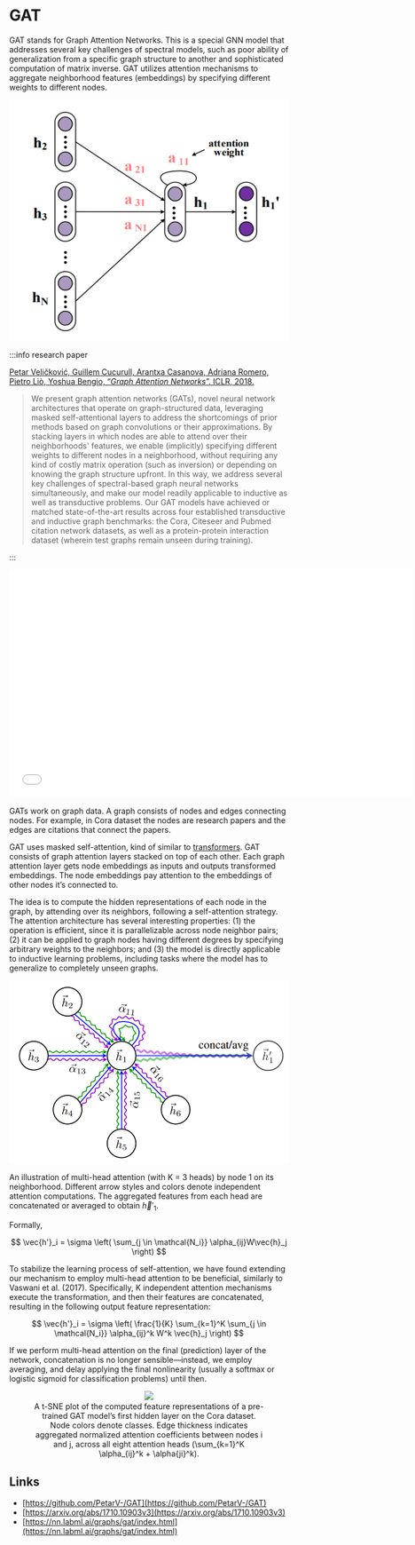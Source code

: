 # GAT

GAT stands for Graph Attention Networks. This is a special GNN model that addresses several key challenges of spectral models, such as poor ability of generalization from a specific graph structure to another and sophisticated computation of matrix inverse. GAT utilizes attention mechanisms to aggregate neighborhood features (embeddings) by specifying different weights to different nodes.

![Untitled](/img/content-models-raw-mp2-gat-untitled.png)

:::info research paper

[Petar Veličković, Guillem Cucurull, Arantxa Casanova, Adriana Romero, Pietro Liò, Yoshua Bengio, “*Graph Attention Networks*”. ICLR, 2018.](https://arxiv.org/abs/1710.10903v3)

> We present graph attention networks (GATs), novel neural network architectures that operate on graph-structured data, leveraging masked self-attentional layers to address the shortcomings of prior methods based on graph convolutions or their approximations. By stacking layers in which nodes are able to attend over their neighborhoods' features, we enable (implicitly) specifying different weights to different nodes in a neighborhood, without requiring any kind of costly matrix operation (such as inversion) or depending on knowing the graph structure upfront. In this way, we address several key challenges of spectral-based graph neural networks simultaneously, and make our model readily applicable to inductive as well as transductive problems. Our GAT models have achieved or matched state-of-the-art results across four established transductive and inductive graph benchmarks: the Cora, Citeseer and Pubmed citation network datasets, as well as a protein-protein interaction dataset (wherein test graphs remain unseen during training).
> 

:::

<iframe width="727" height="409" src="[https://www.youtube.com/embed/uFLeKkXWq2c](https://www.youtube.com/embed/uFLeKkXWq2c)" title="YouTube video player" frameborder="0" allow="accelerometer; autoplay; clipboard-write; encrypted-media; gyroscope; picture-in-picture" allowfullscreen></iframe>

GATs work on graph data. A graph consists of nodes and edges connecting nodes. For example, in Cora dataset the nodes are research papers and the edges are citations that connect the papers.

GAT uses masked self-attention, kind of similar to [transformers](https://nn.labml.ai/transformers/mha.html). GAT consists of graph attention layers stacked on top of each other. Each graph attention layer gets node embeddings as inputs and outputs transformed embeddings. The node embeddings pay attention to the embeddings of other nodes it’s connected to.

The idea is to compute the hidden representations of each node in the graph, by attending over its neighbors, following a self-attention strategy. The attention architecture has several interesting properties: (1) the operation is efficient, since it is parallelizable across node neighbor pairs; (2) it can be applied to graph nodes having different degrees by specifying arbitrary weights to the neighbors; and (3) the model is directly applicable to inductive learning problems, including tasks where the model has to generalize to completely unseen graphs.

![An illustration of multi-head attention (with K = 3 heads) by node 1 on its neighborhood. Different arrow styles and colors denote independent attention computations. The aggregated features from each head are concatenated or averaged to obtain $\vec{h}'_1$.](/img/content-models-raw-mp2-gat-untitled-1.png)

An illustration of multi-head attention (with K = 3 heads) by node 1 on its neighborhood. Different arrow styles and colors denote independent attention computations. The aggregated features from each head are concatenated or averaged to obtain $\vec{h}'_1$.

Formally,

$$
\vec{h'}_i = \sigma \left( \sum_{j \in \mathcal{N_i}} \alpha_{ij}W\vec{h}_j \right)
$$

To stabilize the learning process of self-attention, we have found extending our mechanism to employ multi-head attention to be beneficial, similarly to Vaswani et al. (2017). Specifically, K independent attention mechanisms execute the transformation, and then their features are concatenated, resulting in the following output feature representation:

$$
\vec{h'}_i = \sigma \left( \frac{1}{K} \sum_{k=1}^K \sum_{j \in \mathcal{N_i}} \alpha_{ij}^k W^k \vec{h}_j \right)
$$

If we perform multi-head attention on the final (prediction) layer of the network, concatenation is no longer sensible—instead, we employ averaging, and delay applying the final nonlinearity (usually a softmax or logistic sigmoid for classification problems) until then.

<p><center><figure><img src='https://github.com/recohut/graph-embeddings/raw/3ae14e9b7e26389dede9d33d96465a674b8acd21/docs/_images/C047239_2.png'><figcaption>A t-SNE plot of the computed feature representations of a pre-trained GAT model’s first hidden layer on the Cora dataset. Node colors denote classes. Edge thickness indicates aggregated normalized attention coefficients between nodes i and j, across all eight attention heads (\sum_{k=1}^K \alpha_{ij}^k + \alpha{ji}^k).</figcaption></figure></center></p>

## Links

- [https://github.com/PetarV-/GAT](https://github.com/PetarV-/GAT)
- [https://arxiv.org/abs/1710.10903v3](https://arxiv.org/abs/1710.10903v3)
- [https://nn.labml.ai/graphs/gat/index.html](https://nn.labml.ai/graphs/gat/index.html)
